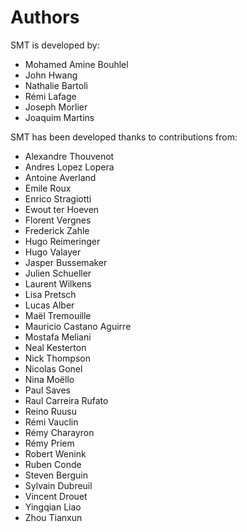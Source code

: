 # Authors

SMT is developed by:

* Mohamed Amine Bouhlel
* John Hwang
* Nathalie Bartoli
* Rémi Lafage
* Joseph Morlier
* Joaquim Martins

SMT has been developed thanks to contributions from:

* Alexandre Thouvenot
* Andres Lopez Lopera
* Antoine Averland
* Emile Roux
* Enrico Stragiotti
* Ewout ter Hoeven
* Florent Vergnes
* Frederick Zahle
* Hugo Reimeringer
* Hugo Valayer
* Jasper Bussemaker
* Julien Schueller
* Laurent Wilkens
* Lisa Pretsch
* Lucas Alber
* Maël Tremouille
* Mauricio Castano Aguirre
* Mostafa Meliani
* Neal Kesterton
* Nick Thompson
* Nicolas Gonel
* Nina Moëllo
* Paul Saves
* Raul Carreira Rufato
* Reino Ruusu
* Rémi Vauclin
* Rémy Charayron
* Rémy Priem
* Robert Wenink
* Ruben Conde
* Steven Berguin
* Sylvain Dubreuil
* Vincent Drouet
* Yingqian Liao
* Zhou Tianxun
